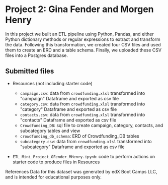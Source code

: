 # Project 2: Gina Fender and Morgen Henry

In this project we built an ETL pipeline using Python, Pandas, and either Python dictionary methods or regular expressions to extract and transform the data. Following this transformation, we created four CSV files and used them to create an ERD and a table schema. Finally, we uploaded these CSV files into a Postgres database.

## Submitted files
* Resources (not including starter code)
    * `campaign.csv`: data from `crowdfunding.xlsl` transformed into "campaign" Dataframe and exported as csv file
    * `category.csv`: data from `crowdfunding.xlsl` transformed into "category" Dataframe and exported as csv file
    * `contacts.csv`: data from `crowdfunding.xlsl` transformed into "contacts" Dataframe and exported as csv file
    * `Crowdfunding_DB`: sql file to create campaign, category, contacts, and subcategory tables and view
    * `crowdfunding_db_schema`: ERD of Crowdfunding_DB tables
    * `subcategory.csv`: data from `crowdfunding.xlsl` transformed into "subcategory" Dataframe and exported as csv file

* `ETL_Mini_Project_GFender_MHenry.ipynb`: code to perform actions on starter code to produce files in Resources

References
Data for this dataset was generated by edX Boot Camps LLC, and is intended for educational purposes only.
